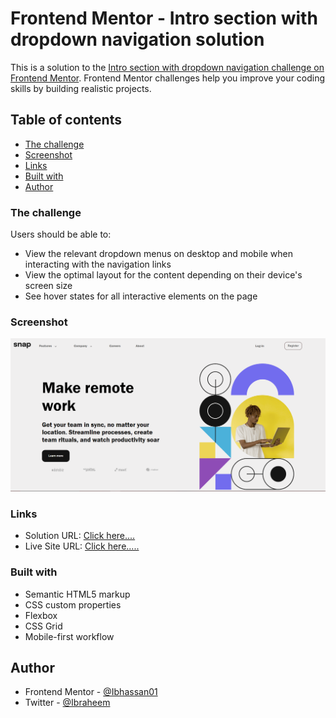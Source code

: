 # Frontend Mentor - Intro section with dropdown navigation solution

This is a solution to the [Intro section with dropdown navigation challenge on Frontend Mentor](https://www.frontendmentor.io/challenges/intro-section-with-dropdown-navigation-ryaPetHE5). Frontend Mentor challenges help you improve your coding skills by building realistic projects. 

## Table of contents
  - [The challenge](#the-challenge)
  - [Screenshot](#screenshot)
  - [Links](#links)
  - [Built with](#built-with)
  - [Author](#author)


### The challenge

Users should be able to:

- View the relevant dropdown menus on desktop and mobile when interacting with the navigation links
- View the optimal layout for the content depending on their device's screen size
- See hover states for all interactive elements on the page

### Screenshot

![](./design/Screenshot%20(225).png)


### Links

- Solution URL: [Click here....](https://github.com/Ibhassan01/intro-section-with-dropdown-navigation)
- Live Site URL: [Click here.....](https://intro-section-with-dropdown-navigation-tan.vercel.app/)

### Built with

- Semantic HTML5 markup
- CSS custom properties
- Flexbox
- CSS Grid
- Mobile-first workflow

## Author

- Frontend Mentor - [@Ibhassan01](https://www.frontendmentor.io/profile/Ibhassan01)
- Twitter - [@Ibraheem](https://www.twitter.com/Ibhassan01)